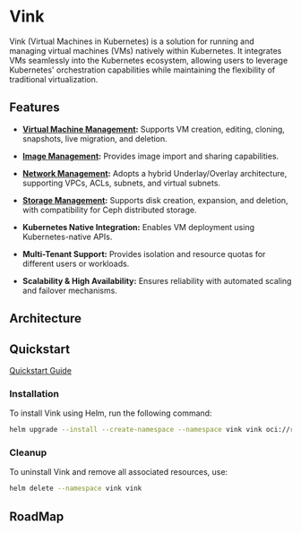 # Vink

Vink (Virtual Machines in Kubernetes) is a solution for running and managing virtual machines (VMs) natively within Kubernetes. It integrates VMs seamlessly into the Kubernetes ecosystem, allowing users to leverage Kubernetes' orchestration capabilities while maintaining the flexibility of traditional virtualization.

## Features

- **[Virtual Machine Management](./docs/vm-management.md):** Supports VM creation, editing, cloning, snapshots, live migration, and deletion.

- **[Image Management](./docs/volume.md#镜像):** Provides image import and sharing capabilities.

- **[Network Management](./docs/network.md):** Adopts a hybrid Underlay/Overlay architecture, supporting VPCs, ACLs, subnets, and virtual subnets.

- **[Storage Management](./docs/volume.md):** Supports disk creation, expansion, and deletion, with compatibility for Ceph distributed storage.

- **Kubernetes Native Integration:** Enables VM deployment using Kubernetes-native APIs.

- **Multi-Tenant Support:** Provides isolation and resource quotas for different users or workloads.

- **Scalability & High Availability:** Ensures reliability with automated scaling and failover mechanisms.

## Architecture

## Quickstart

[Quickstart Guide](./docs/index.md)

### Installation

To install Vink using Helm, run the following command:

```bash
helm upgrade --install --create-namespace --namespace vink vink oci://registry-1.docker.io/hejianmin/vink --wait --timeout 1800s --debug
```

### Cleanup

To uninstall Vink and remove all associated resources, use:

```bash
helm delete --namespace vink vink
```

## RoadMap

